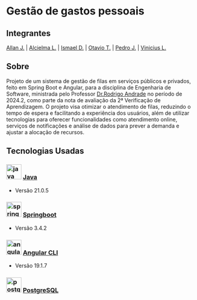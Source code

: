# Gestão de gastos pessoais
## Integrantes
[Allan J.](https://github.com/allanjose001) | [Alcielma L.](https://github.com/Alcielma) | [Ismael D.](https://github.com/ismael-ds-correia) | [Otavio T.](https://github.com/otavioTimoteo) | [Pedro J.](https://github.com/PJotaAlmeida) | [Vinicius L.](https://github.com/ViniciusLeiteCosta)

## Sobre
Projeto de um sistema de gestão de filas em serviços públicos e privados, feito em Spring Boot e Angular, para a disciplina de Engenharia de Software, ministrada pelo Professor [Dr.Rodrigo Andrade](https://github.com/rcaa) no período de 2024.2, como parte da nota de avaliação da 2ª Verificação de Aprendizagem. O projeto visa otimizar o atendimento de filas, reduzindo o tempo de espera e facilitando a experiência dos usuários, além de utilizar tecnologias para oferecer funcionalidades como atendimento online, serviços de notificações e análise de dados para prever a demanda e ajustar a alocação de recursos.
## Tecnologias Usadas

### <img src="https://cdn.jsdelivr.net/gh/devicons/devicon/icons/java/java-original.svg" height="40" alt="java logo"/> [Java](https://www.java.com/pt-BR/)
* Versão 21.0.5
### <img src="https://cdn.jsdelivr.net/gh/devicons/devicon/icons/spring/spring-original.svg" height="40" alt="spring logo"/> [Springboot](https://spring.io/projects/spring-boot)
* Versão 3.4.2
### <img src="https://cdn.jsdelivr.net/gh/devicons/devicon/icons/angularjs/angularjs-original.svg" height="40" alt="angularjs logo"/> [Angular CLI](https://angular.dev/tools/cli)
* Versão 19.1.7
### <img src="https://cdn.jsdelivr.net/gh/devicons/devicon/icons/postgresql/postgresql-original.svg" height="40" alt="postgresql logo"/> [PostgreSQL](https://www.postgresql.org)
